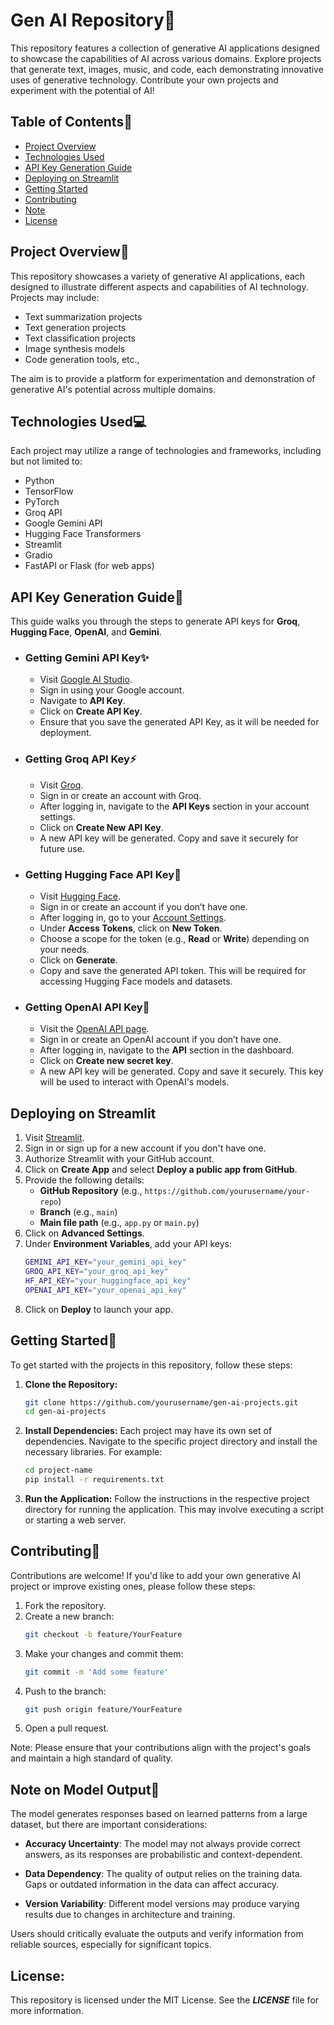 # Gen AI Repository📁

This repository features a collection of generative AI applications designed to showcase the capabilities of AI across various domains. Explore projects that generate text, images, music, and code, each demonstrating innovative uses of generative technology. Contribute your own projects and experiment with the potential of AI!

## Table of Contents📑

- [Project Overview](#project-overview)
- [Technologies Used](#technologies-used)
- [API Key Generation Guide](#api-key-generation-guide)
- [Deploying on Streamlit](#Deploying-on-Streamlit)
- [Getting Started](#getting-started)
- [Contributing](#contributing)
- [Note](#note-on-model-output)
- [License](#license)

## Project Overview📝

This repository showcases a variety of generative AI applications, each designed to illustrate different aspects and capabilities of AI technology. Projects may include:

- Text summarization projects
- Text generation projects
- Text classification projects
- Image synthesis models
- Code generation tools, etc.,

The aim is to provide a platform for experimentation and demonstration of generative AI's potential across multiple domains.

## Technologies Used💻

Each project may utilize a range of technologies and frameworks, including but not limited to:

- Python
- TensorFlow
- PyTorch
- Groq API
- Google Gemini API
- Hugging Face Transformers
- Streamlit
- Gradio
- FastAPI or Flask (for web apps)

## API Key Generation Guide🔑
This guide walks you through the steps to generate API keys for **Groq**, **Hugging Face**, **OpenAI**, and **Gemini**.

- ### Getting Gemini API Key✨

   - Visit [Google AI Studio](https://aistudio.google.com).
   - Sign in using your Google account.
   - Navigate to **API Key**.
   - Click on **Create API Key**.
   - Ensure that you save the generated API Key, as it will be needed for deployment.

- ### Getting Groq API Key⚡

   - Visit [Groq](https://console.groq.com/login).
   - Sign in or create an account with Groq.
   - After logging in, navigate to the **API Keys** section in your account settings.
   - Click on **Create New API Key**.
   - A new API key will be generated. Copy and save it securely for future use.

- ### Getting Hugging Face API Key🤗

   - Visit [Hugging Face](https://huggingface.co).
   - Sign in or create an account if you don’t have one.
   - After logging in, go to your [Account Settings](https://huggingface.co/settings/tokens).
   - Under **Access Tokens**, click on **New Token**.
   - Choose a scope for the token (e.g., **Read** or **Write**) depending on your needs.
   - Click on **Generate**.
   - Copy and save the generated API token. This will be required for accessing Hugging Face models and datasets.

- ### Getting OpenAI API Key🤖

   - Visit the [OpenAI API page](https://platform.openai.com/signup).
   - Sign in or create an OpenAI account if you don’t have one.
   - After logging in, navigate to the **API** section in the dashboard.
   - Click on **Create new secret key**.
   - A new API key will be generated. Copy and save it securely. This key will be used to interact with OpenAI's models.

## Deploying on Streamlit

1. Visit [Streamlit](https://streamlit.io/).
2. Sign in or sign up for a new account if you don't have one.
3. Authorize Streamlit with your GitHub account.
4. Click on **Create App** and select **Deploy a public app from GitHub**.
5. Provide the following details:
    - **GitHub Repository** (e.g., `https://github.com/yourusername/your-repo`)
    - **Branch** (e.g., `main`)
    - **Main file path** (e.g., `app.py` or `main.py`)
6. Click on **Advanced Settings**.
7. Under **Environment Variables**, add your API keys:
    ```bash
    GEMINI_API_KEY="your_gemini_api_key"
    GROQ_API_KEY="your_groq_api_key"
    HF_API_KEY="your_huggingface_api_key"
    OPENAI_API_KEY="your_openai_api_key"
    ```
8. Click on **Deploy** to launch your app.

   
## Getting Started🚀

To get started with the projects in this repository, follow these steps:

1. **Clone the Repository:**
   ```bash
   git clone https://github.com/yourusername/gen-ai-projects.git
   cd gen-ai-projects

2. **Install Dependencies:**
   Each project may have its own set of dependencies. Navigate to the specific project directory and install the necessary libraries. For example:
   ```bash
   cd project-name
   pip install -r requirements.txt

3. **Run the Application:**
   Follow the instructions in the respective project directory for running the application. This may involve executing a script or starting a web server.


## Contributing🤝

Contributions are welcome! If you'd like to add your own generative AI project or improve existing ones, please follow these steps:

1. Fork the repository.
2. Create a new branch:
   ```bash
   git checkout -b feature/YourFeature
3. Make your changes and commit them:
   ```bash
   git commit -m 'Add some feature'
4. Push to the branch:
   ```bash
   git push origin feature/YourFeature
5. Open a pull request.

Note: Please ensure that your contributions align with the project's goals and maintain a high standard of quality.

## Note on Model Output📌

The model generates responses based on learned patterns from a large dataset, but there are important considerations:

- **Accuracy Uncertainty**: The model may not always provide correct answers, as its responses are probabilistic and context-dependent.

- **Data Dependency**: The quality of output relies on the training data. Gaps or outdated information in the data can affect accuracy.

- **Version Variability**: Different model versions may produce varying results due to changes in architecture and training.

Users should critically evaluate the outputs and verify information from reliable sources, especially for significant topics.

## License:

This repository is licensed under the MIT License. See the ***LICENSE*** file for more information.
